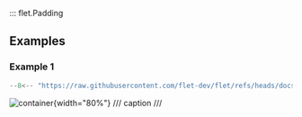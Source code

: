::: flet.Padding

## Examples

### Example 1

```python
--8<-- "https://raw.githubusercontent.com/flet-dev/flet/refs/heads/docs/sdk/python/examples/python/controls/types/padding/container.py"
```

![container](https://raw.githubusercontent.com/flet-dev/flet/docs/sdk/python/examples/python/controls/types/padding/media/container.gif){width="80%"}
/// caption
///
